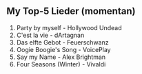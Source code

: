 ## My Top-5 Lieder (momentan)
1. Party by myself - Hollywood Undead
1. C'est la vie - dArtagnan
1. Das elfte Gebot - Feuerschwanz
1. Oogie Boogie's Song - VoicePlay
1. Say my Name - Alex Brightman
1. Four Seasons (Winter) - Vivaldi
